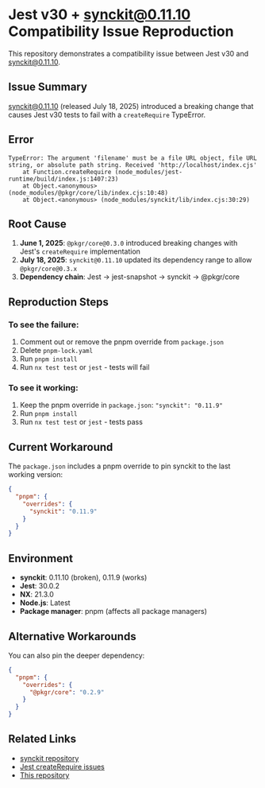 # Jest v30 + synckit@0.11.10 Compatibility Issue Reproduction

This repository demonstrates a compatibility issue between Jest v30 and synckit@0.11.10.

## Issue Summary

synckit@0.11.10 (released July 18, 2025) introduced a breaking change that causes Jest v30 tests to fail with a `createRequire` TypeError.

## Error

```
TypeError: The argument 'filename' must be a file URL object, file URL string, or absolute path string. Received 'http://localhost/index.cjs'
    at Function.createRequire (node_modules/jest-runtime/build/index.js:1407:23)
    at Object.<anonymous> (node_modules/@pkgr/core/lib/index.cjs:10:48)
    at Object.<anonymous> (node_modules/synckit/lib/index.cjs:30:29)
```

## Root Cause

1. **June 1, 2025**: `@pkgr/core@0.3.0` introduced breaking changes with Jest's `createRequire` implementation
2. **July 18, 2025**: `synckit@0.11.10` updated its dependency range to allow `@pkgr/core@0.3.x`
3. **Dependency chain**: Jest → jest-snapshot → synckit → @pkgr/core

## Reproduction Steps

### To see the failure:
1. Comment out or remove the pnpm override from `package.json`
2. Delete `pnpm-lock.yaml`
3. Run `pnpm install`
4. Run `nx test test` or `jest` - tests will fail

### To see it working:
1. Keep the pnpm override in `package.json`: `"synckit": "0.11.9"`
2. Run `pnpm install`
3. Run `nx test test` or `jest` - tests pass

## Current Workaround

The `package.json` includes a pnpm override to pin synckit to the last working version:

```json
{
  "pnpm": {
    "overrides": {
      "synckit": "0.11.9"
    }
  }
}
```

## Environment

- **synckit**: 0.11.10 (broken), 0.11.9 (works)
- **Jest**: 30.0.2
- **NX**: 21.3.0
- **Node.js**: Latest
- **Package manager**: pnpm (affects all package managers)

## Alternative Workarounds

You can also pin the deeper dependency:

```json
{
  "pnpm": {
    "overrides": {
      "@pkgr/core": "0.2.9"
    }
  }
}
```

## Related Links

- [synckit repository](https://github.com/un-ts/synckit)
- [Jest createRequire issues](https://github.com/jestjs/jest/issues/9426)
- [This repository](https://github.com/FrozenPandaz/jest-synckit-issue)